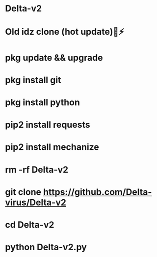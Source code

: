 # Delta-v2
# Old idz clone (hot update)👾⚡
# pkg update && upgrade
# pkg install git
# pkg install python
# pip2 install requests
# pip2 install mechanize
# rm -rf Delta-v2
# git clone https://github.com/Delta-virus/Delta-v2
# cd Delta-v2
# python Delta-v2.py
